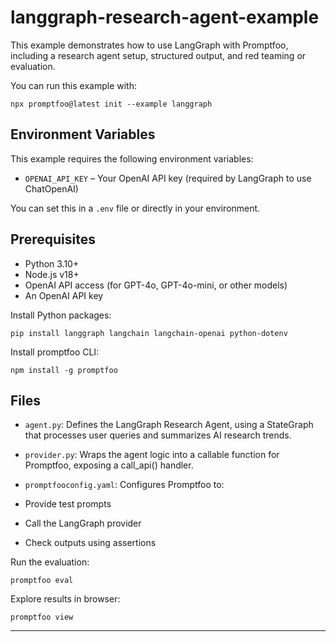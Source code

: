 # langgraph-research-agent-example

This example demonstrates how to use LangGraph with Promptfoo, including a research agent setup, structured output, and red teaming or evaluation.

You can run this example with:

```
npx promptfoo@latest init --example langgraph
```

## Environment Variables

This example requires the following environment variables:

- `OPENAI_API_KEY` – Your OpenAI API key (required by LangGraph to use ChatOpenAI)

You can set this in a `.env` file or directly in your environment.

## Prerequisites

- Python 3.10+
- Node.js v18+
- OpenAI API access (for GPT-4o, GPT-4o-mini, or other models)
- An OpenAI API key

Install Python packages:
```
pip install langgraph langchain langchain-openai python-dotenv
```

Install promptfoo CLI:
```
npm install -g promptfoo
```
## Files

- `agent.py`: Defines the LangGraph Research Agent, using a StateGraph that processes user queries and summarizes AI research trends.
- `provider.py`: Wraps the agent logic into a callable function for Promptfoo, exposing a call_api() handler.
- `promptfooconfig.yaml`: Configures Promptfoo to:

- Provide test prompts
- Call the LangGraph provider
- Check outputs using assertions

Run the evaluation:
```
promptfoo eval
```

Explore results in browser:
```
promptfoo view
```

---